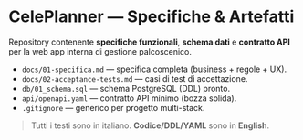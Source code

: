 # CelePlanner — Specifiche & Artefatti

Repository contenente **specifiche funzionali**, **schema dati** e **contratto API** per la web app interna di gestione palcoscenico.

- `docs/01-specifica.md` — specifica completa (business + regole + UX).
- `docs/02-acceptance-tests.md` — casi di test di accettazione.
- `db/01_schema.sql` — schema PostgreSQL (DDL) pronto.
- `api/openapi.yaml` — contratto API minimo (bozza solida).
- `.gitignore` — generico per progetto multi-stack.

> Tutti i testi sono in italiano. **Codice/DDL/YAML** sono in **English**.

